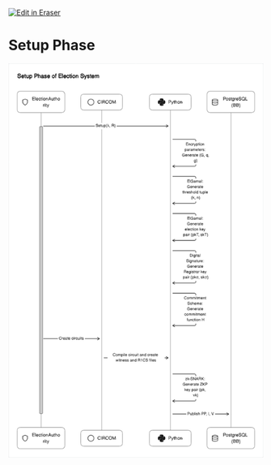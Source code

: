 <p><a target="_blank" href="https://app.eraser.io/workspace/RbDOVHJAHDuOXl1xGAug" id="edit-in-eraser-github-link"><img alt="Edit in Eraser" src="https://firebasestorage.googleapis.com/v0/b/second-petal-295822.appspot.com/o/images%2Fgithub%2FOpen%20in%20Eraser.svg?alt=media&amp;token=968381c8-a7e7-472a-8ed6-4a6626da5501"></a></p>

# Setup Phase
![Setup Phase](/.eraser/RbDOVHJAHDuOXl1xGAug___lqrF2i07Z8W7Qv7K4pe5Hkyjfqc2___---figure---R92yDb77Asb34-oNODAVP---figure---Fl15x_tvHzS2hXAkHrgY5A.png "Setup Phase")




<!--- Eraser file: https://app.eraser.io/workspace/RbDOVHJAHDuOXl1xGAug --->